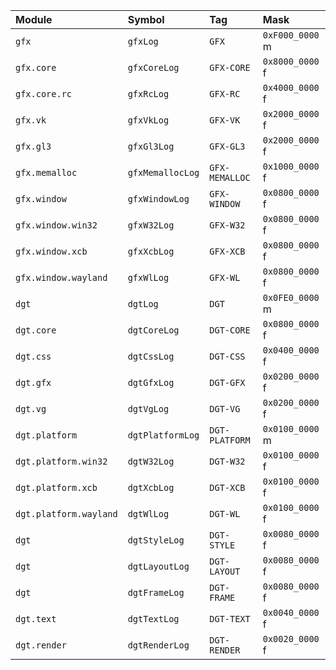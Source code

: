 |  Module                | Symbol           | Tag            | Mask            |
|:-----------------------|:-----------------|:---------------|:----------------|
| `gfx`                  | `gfxLog`         | `GFX`          | `0xF000_0000` m |
| `gfx.core`             | `gfxCoreLog`     | `GFX-CORE`     | `0x8000_0000` f |
| `gfx.core.rc`          | `gfxRcLog`       | `GFX-RC`       | `0x4000_0000` f |
| `gfx.vk`               | `gfxVkLog`       | `GFX-VK`       | `0x2000_0000` f |
| `gfx.gl3`              | `gfxGl3Log`      | `GFX-GL3`      | `0x2000_0000` f |
| `gfx.memalloc`         | `gfxMemallocLog` | `GFX-MEMALLOC` | `0x1000_0000` f |
| `gfx.window`           | `gfxWindowLog`   | `GFX-WINDOW`   | `0x0800_0000` f |
| `gfx.window.win32`     | `gfxW32Log`      | `GFX-W32`      | `0x0800_0000` f |
| `gfx.window.xcb`       | `gfxXcbLog`      | `GFX-XCB`      | `0x0800_0000` f |
| `gfx.window.wayland`   | `gfxWlLog`       | `GFX-WL`       | `0x0800_0000` f |
| `dgt`                  | `dgtLog`         | `DGT`          | `0x0FE0_0000` m |
| `dgt.core`             | `dgtCoreLog`     | `DGT-CORE`     | `0x0800_0000` f |
| `dgt.css`              | `dgtCssLog`      | `DGT-CSS`      | `0x0400_0000` f |
| `dgt.gfx`              | `dgtGfxLog`      | `DGT-GFX`      | `0x0200_0000` f |
| `dgt.vg`               | `dgtVgLog`       | `DGT-VG`       | `0x0200_0000` f |
| `dgt.platform`         | `dgtPlatformLog` | `DGT-PLATFORM` | `0x0100_0000` m |
| `dgt.platform.win32`   | `dgtW32Log`      | `DGT-W32`      | `0x0100_0000` f |
| `dgt.platform.xcb`     | `dgtXcbLog`      | `DGT-XCB`      | `0x0100_0000` f |
| `dgt.platform.wayland` | `dgtWlLog`       | `DGT-WL`       | `0x0100_0000` f |
| `dgt`                  | `dgtStyleLog`    | `DGT-STYLE`    | `0x0080_0000` f |
| `dgt`                  | `dgtLayoutLog`   | `DGT-LAYOUT`   | `0x0080_0000` f |
| `dgt`                  | `dgtFrameLog`    | `DGT-FRAME`    | `0x0080_0000` f |
| `dgt.text`             | `dgtTextLog`     | `DGT-TEXT`     | `0x0040_0000` f |
| `dgt.render`           | `dgtRenderLog`   | `DGT-RENDER`   | `0x0020_0000` f |
